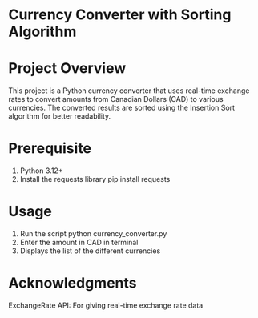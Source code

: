 # Currency Converter with Sorting Algorithm

# Project Overview

This project is a Python currency converter that uses real-time exchange rates to convert amounts from Canadian Dollars (CAD) to various currencies. The converted results are sorted using the Insertion Sort algorithm for better readability.

# Prerequisite
1. Python 3.12+ 
2. Install the requests library
	pip install requests

# Usage
1. Run the script 
	python currency_converter.py
2. Enter the amount in CAD in terminal 
3. Displays the list of the different currencies 

# Acknowledgments 
ExchangeRate API: For giving real-time exchange rate data 
